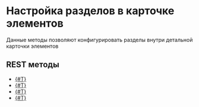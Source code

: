 # Настройка разделов в карточке элементов

Данные методы позволяют конфигурировать разделы внутри детальной карточки элементов

## REST методы

- [{#T}](./crm-item-details-configuration-get.md)
- [{#T}](./crm-item-details-configuration-set.md)
- [{#T}](./crm-item-details-configuration-reset.md)
- [{#T}](./crm-item-details-configuration-forceCommonScopeForAll.md)